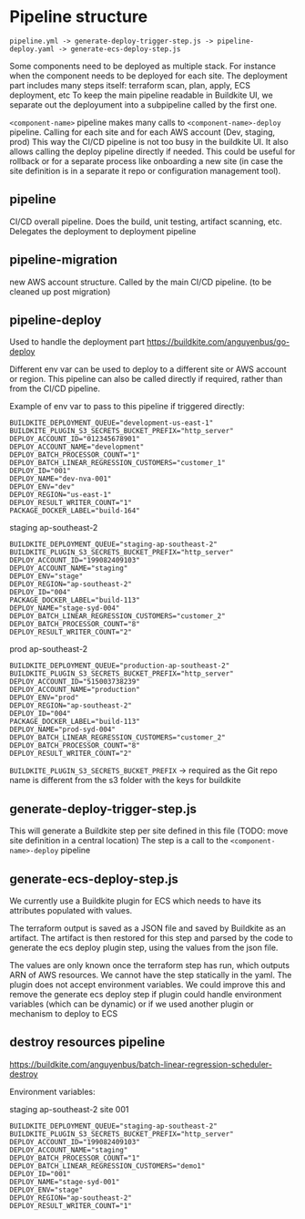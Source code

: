 # Pipeline structure

`pipeline.yml -> generate-deploy-trigger-step.js -> pipeline-deploy.yaml -> generate-ecs-deploy-step.js`

Some components need to be deployed as multiple stack. For instance when the component needs to be deployed for each site.
The deployment part includes many steps itself: terraform scan, plan, apply, ECS deployment, etc
To keep the main pipeline readable in Buildkite UI, we separate out the deployument into a subpipeline called by the first one.

`<component-name>` pipeline makes many calls to `<component-name>-deploy` pipeline. Calling for each site and for each AWS account (Dev, staging, prod)
This way the CI/CD pipeline is not too busy in the buildkite UI.
It also allows calling the deploy pipeline directly if needed. This could be useful for rollback or for a separate process like onboarding a new site (in case the site definition is in a separate it repo or configuration management tool).

## pipeline
CI/CD overall pipeline. Does the build, unit testing, artifact scanning, etc. Delegates the deployment to deployment pipeline

## pipeline-migration
new AWS account structure. Called by the main CI/CD pipeline. (to be cleaned up post migration)
## pipeline-deploy
Used to handle the deployment part https://buildkite.com/anguyenbus/go-deploy

Different env var can be used to deploy to a different site or AWS account or region.
This pipeline can also be called directly if required, rather than from the CI/CD pipeline.

Example of env var to pass to this pipeline if triggered directly:

```
BUILDKITE_DEPLOYMENT_QUEUE="development-us-east-1"
BUILDKITE_PLUGIN_S3_SECRETS_BUCKET_PREFIX="http_server"
DEPLOY_ACCOUNT_ID="012345678901"
DEPLOY_ACCOUNT_NAME="development"
DEPLOY_BATCH_PROCESSOR_COUNT="1"
DEPLOY_BATCH_LINEAR_REGRESSION_CUSTOMERS="customer_1"
DEPLOY_ID="001"
DEPLOY_NAME="dev-nva-001"
DEPLOY_ENV="dev"
DEPLOY_REGION="us-east-1"
DEPLOY_RESULT_WRITER_COUNT="1"
PACKAGE_DOCKER_LABEL="build-164"
```


staging ap-southeast-2
```
BUILDKITE_DEPLOYMENT_QUEUE="staging-ap-southeast-2"
BUILDKITE_PLUGIN_S3_SECRETS_BUCKET_PREFIX="http_server"
DEPLOY_ACCOUNT_ID="199082409103"
DEPLOY_ACCOUNT_NAME="staging"
DEPLOY_ENV="stage"
DEPLOY_REGION="ap-southeast-2"
DEPLOY_ID="004"
PACKAGE_DOCKER_LABEL="build-113"
DEPLOY_NAME="stage-syd-004"
DEPLOY_BATCH_LINEAR_REGRESSION_CUSTOMERS="customer_2"
DEPLOY_BATCH_PROCESSOR_COUNT="8"
DEPLOY_RESULT_WRITER_COUNT="2"
```

prod ap-southeast-2
```
BUILDKITE_DEPLOYMENT_QUEUE="production-ap-southeast-2"
BUILDKITE_PLUGIN_S3_SECRETS_BUCKET_PREFIX="http_server"
DEPLOY_ACCOUNT_ID="515003738239"
DEPLOY_ACCOUNT_NAME="production"
DEPLOY_ENV="prod"
DEPLOY_REGION="ap-southeast-2"
DEPLOY_ID="004"
PACKAGE_DOCKER_LABEL="build-113"
DEPLOY_NAME="prod-syd-004"
DEPLOY_BATCH_LINEAR_REGRESSION_CUSTOMERS="customer_2"
DEPLOY_BATCH_PROCESSOR_COUNT="8"
DEPLOY_RESULT_WRITER_COUNT="2"
```


`BUILDKITE_PLUGIN_S3_SECRETS_BUCKET_PREFIX` -> required as the Git repo name is different from the s3 folder with the keys for buildkite

## generate-deploy-trigger-step.js
This will generate a Buildkite step per site defined in this file (TODO: move site definition in a central location)
The step is a call to the `<component-name>-deploy` pipeline

## generate-ecs-deploy-step.js
We currently use a Buildkite plugin for ECS which needs to have its attributes populated with values.

The terraform output is saved as a JSON file and saved by Buildkite as an artifact.
The artifact is then restored for this step and parsed by the code to generate the ecs deploy plugin step, using the values from the json file.

The values are only known once the terraform step has run, which outputs ARN of AWS resources.
We cannot have the step statically in the yaml.
The plugin does not accept environment variables.
We could improve this and remove the generate ecs deploy step if plugin could handle environment variables (which can be dynamic) or if we used another plugin or mechanism to deploy to ECS

## destroy resources pipeline
https://buildkite.com/anguyenbus/batch-linear-regression-scheduler-destroy

Environment variables:

staging ap-southeast-2 site 001
```
BUILDKITE_DEPLOYMENT_QUEUE="staging-ap-southeast-2"
BUILDKITE_PLUGIN_S3_SECRETS_BUCKET_PREFIX="http_server"
DEPLOY_ACCOUNT_ID="199082409103"
DEPLOY_ACCOUNT_NAME="staging"
DEPLOY_BATCH_PROCESSOR_COUNT="1"
DEPLOY_BATCH_LINEAR_REGRESSION_CUSTOMERS="demo1"
DEPLOY_ID="001"
DEPLOY_NAME="stage-syd-001"
DEPLOY_ENV="stage"
DEPLOY_REGION="ap-southeast-2"
DEPLOY_RESULT_WRITER_COUNT="1"
```

